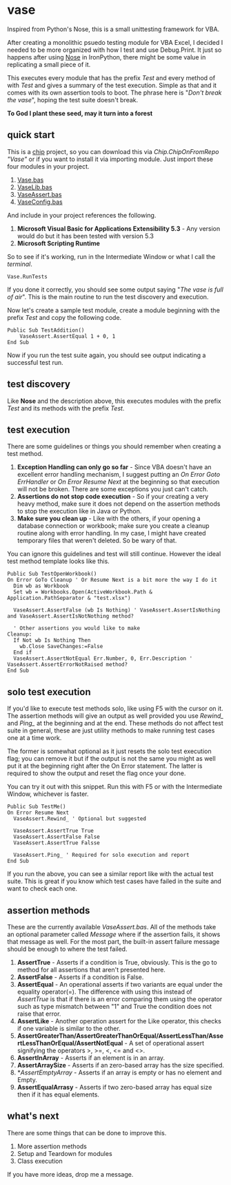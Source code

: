 vase
====

Inspired from Python's Nose, this is a small unittesting framework for VBA.

After creating a monolithic psuedo testing module for VBA Excel, I decided I needed to be more organized with how I test and use Debug.Print. It just so happens after using <a href="http://nose.readthedocs.org/en/latest/">Nose</a> in IronPython, there might be some value in replicating a small piece of it.

This executes every module that has the prefix *Test* and every method of with *Test* and gives a summary of the test execution. Simple as that and it comes with its own assertion tools to boot. The phrase here is "*Don't break the vase*", hoping the test suite doesn't break.

**To God I plant these seed, may it turn into a forest**

quick start
-----------

This is a <a href="https://github.com/FrancisMurillo/xlchip">chip</a> project, so you can download this via *Chip.ChipOnFromRepo "Vase"* or if you want to install it via importing module. Just import these four modules in your project.

1. <a href="https://raw.githubusercontent.com/FrancisMurillo/xlvase/master/Modules/Vase.bas">Vase.bas</a>
2. <a href="https://raw.githubusercontent.com/FrancisMurillo/xlvase/master/Modules/VaseLib.bas">VaseLib.bas</a>
3. <a href="https://raw.githubusercontent.com/FrancisMurillo/xlvase/master/Modules/VaseAssert.bas">VaseAssert.bas</a>
4. <a href="https://raw.githubusercontent.com/FrancisMurillo/xlvase/master/Modules/VaseConfig.bas">VaseConfig.bas</a>

And include in your project references the following.

1. **Microsoft Visual Basic for Applications Extensibility 5.3** - Any version would do but it has been tested with version 5.3
2. **Microsoft Scripting Runtime**

So to see if it's working, run in the Intermediate Window or what I call the *terminal*.

```
Vase.RunTests
```

If you done it correctly, you should see some output saying "*The vase is full of air*". This is the main routine to run the test discovery and execution.

Now let's create a sample test module, create a module beginning with the prefix *Test* and copy the following code.

```
Public Sub TestAddition()
    VaseAssert.AssertEqual 1 + 0, 1
End Sub
```

Now if you run the test suite again, you should see output indicating a successful test run.

test discovery
--------------

Like **Nose** and the description above, this executes modules with the prefix *Test* and its methods with the prefix *Test*. 

test execution
--------------

There are some guidelines or things you should remember when creating a test method.

1. **Exception Handling can only go so far** - Since VBA doesn't have an excellent error handling mechanism, I suggest putting an *On Error Goto ErrHandler* or *On Error Resume Next* at the beginning so that execution will not be broken. There are some exceptions you just can't catch.
2. **Assertions do not stop code execution** - So if your creating a very heavy method, make sure it does not depend on the assertion methods to stop the execution like in Java or Python.
3. **Make sure you clean up** - Like with the others, if your opening a database connection or workbook; make sure you create a cleanup routine along with error handling. In my case, I might have created temporary files that weren't deleted. So be wary of that.

You can ignore this guidelines and test will still continue. However the ideal test method template looks like this.

```
Public Sub TestOpenWorkbook()
On Error GoTo Cleanup ' Or Resume Next is a bit more the way I do it
  Dim wb as Workbook
  Set wb = Workbooks.Open(ActiveWorkbook.Path & Application.PathSeparator & "test.xlsx")

  VaseAssert.AssertFalse (wb Is Nothing) ' VaseAssert.AssertIsNothing and VaseAssert.AssertIsNotNothing method?
  
  ' Other assertions you would like to make
Cleanup:
  If Not wb Is Nothing Then
    wb.Close SaveChanges:=False
  End if
  VaseAssert.AssertNotEqual Err.Number, 0, Err.Description ' VaseAssert.AssertErrorNotRaised method?
End Sub
```

solo test execution
-------------------

If you'd like to execute test methods solo, like using F5 with the cursor on it. The assertion methods will give an output as well provided you use *Rewind_* and *Ping_*  at the beginning and at the end. These methods do not affect test suite in general, these are just utility methods to make running test cases one at a time work. 

The former is somewhat optional as it just resets the solo test execution flag; you can remove it but if the output is not the same you might as well put it at the beginning right after the On Error statement. The latter is required to show the output and reset the flag once your done.

You can try it out with this snippet. Run this with F5 or with the Intermediate Window, whichever is faster.

```
Public Sub TestMe()
On Error Resume Next
  VaseAssert.Rewind_ ' Optional but suggested
  
  VaseAssert.AssertTrue True
  VaseAssert.AssertFalse False
  VaseAssert.AssertTrue Falsse
  
  VaseAssert.Ping_ ' Required for solo execution and report
End Sub
```

If you run the above, you can see a similar report like with the actual test suite. This is great if you know which test cases have failed in the suite and want to check each one.

assertion methods
-----------------

These are the currently available *VaseAssert.bas*. All of the methods take an optional parameter called *Message* where if the assertion fails, it shows that message as well. For the most part, the built-in assert failure message should be enough to where the test failed. 

1. **AssertTrue** - Asserts if a condition is True, obviously. This is the go to method for all assertions that aren't presented here.
2. **AssertFalse** - Asserts if a condition is False.
3. **AssertEqual** - An operational asserts if two variants are equal under the equality operator(=). The difference with using this instead of *AssertTrue* is that if there is an error comparing them using the operator such as type mismatch between "1" and True the condition does not raise that error. 
4. **AssertLike** - Another operation assert for the Like operator, this checks if one variable is similar to the other.
5. **AssertGreaterThan/AssertGreaterThanOrEqual/AssertLessThan/AssertLessThanOrEqual/AssertNotEqual** - A set of operational assert signifying the operators >, >=, <, <= and <>. 
6. **AssertInArray** - Asserts if an element is in an array.
7. **AssertArraySize** - Asserts if an zero-based array has the size specified.
8. **AssertEmptyArray* - Asserts if an array is empty or has no element and Empty.
9. **AssertEqualArrasy** - Asserts if two zero-based array has equal size then if it has equal elements.
 

what's next
-----------

There are some things that can be done to improve this.

1. More assertion methods
2. Setup and Teardown for modules
3. Class execution

If you have more ideas, drop me a message.
